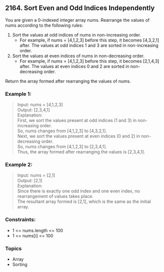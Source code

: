## 2164. Sort Even and Odd Indices Independently
You are given a 0-indexed integer array nums. Rearrange the values of nums according to the following rules:

1. Sort the values at odd indices of nums in non-increasing order.
     - For example, if nums = [4,1,2,3] before this step, it becomes [4,3,2,1] after. The values at odd indices 1 and 3 are sorted in non-increasing order.
2. Sort the values at even indices of nums in non-decreasing order.
     - For example, if nums = [4,1,2,3] before this step, it becomes [2,1,4,3] after. The values at even indices 0 and 2 are sorted in non-decreasing order.

Return the array formed after rearranging the values of nums.

### Example 1:

> Input: nums = [4,1,2,3]<br/>
> Output: [2,3,4,1]<br/>
> Explanation: <br/>
> First, we sort the values present at odd indices (1 and 3) in non-increasing order.<br/>
> So, nums changes from [4,1,2,3] to [4,3,2,1].<br/>
> Next, we sort the values present at even indices (0 and 2) in non-decreasing order.<br/>
> So, nums changes from [4,1,2,3] to [2,3,4,1].<br/>
> Thus, the array formed after rearranging the values is [2,3,4,1].

### Example 2:

> Input: nums = [2,1]<br/>
> Output: [2,1]<br/>
> Explanation: <br/>
> Since there is exactly one odd index and one even index, no rearrangement of values takes place.<br/>
> The resultant array formed is [2,1], which is the same as the initial array. 
 
### Constraints:

- 1 <= nums.length <= 100
- 1 <= nums[i] <= 100

### Topics

- Array
- Sorting
